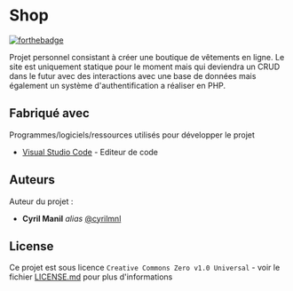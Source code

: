# Shop

[![forthebadge](http://forthebadge.com/images/badges/built-with-love.svg)](http://forthebadge.com)

Projet personnel consistant à créer une boutique de vêtements en ligne. Le site est uniquement statique pour le moment mais qui deviendra un CRUD dans le futur avec des interactions avec une base de données mais également un système d'authentification a réaliser en PHP.

## Fabriqué avec

Programmes/logiciels/ressources utilisés pour développer le projet

* [Visual Studio Code](https://code.visualstudio.com/) - Editeur de code

## Auteurs

Auteur du projet :

* **Cyril Manil** _alias_ [@cyrilmnl](https://github.com/cyrilmnl)

## License

Ce projet est sous licence ``Creative Commons Zero v1.0 Universal`` - voir le fichier [LICENSE.md](LICENSE.md) pour plus d'informations
